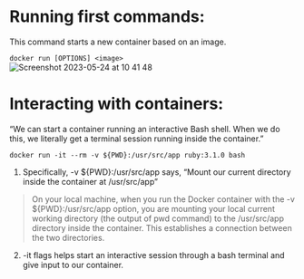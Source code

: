 # Running first commands:
This command starts a new container based on an image.
  
`docker run [OPTIONS] <image>`
<br>
![Screenshot 2023-05-24 at 10 41 48](https://github.com/daniel-enqz/ruby-corners-100/assets/72522628/c97a8abd-c6e2-4dca-aacb-f80771e854d2)


# Interacting with containers:
“We can start a container running an interactive Bash shell. When we do this, we literally get a terminal session running inside the container.”

`docker run -it --rm -v ${PWD}:/usr/src/app ruby:3.1.0 bash`

1. Specifically, -v ${PWD}:/usr/src/app says, “Mount our current directory inside the container at /usr/src/app”

> On your local machine, when you run the Docker container with the -v ${PWD}:/usr/src/app option, you are mounting your local current working directory (the output of pwd command) to the /usr/src/app directory inside the container. This establishes a connection between the two directories.

2. -it flags helps start an interactive session through a bash terminal and give input to our container.
